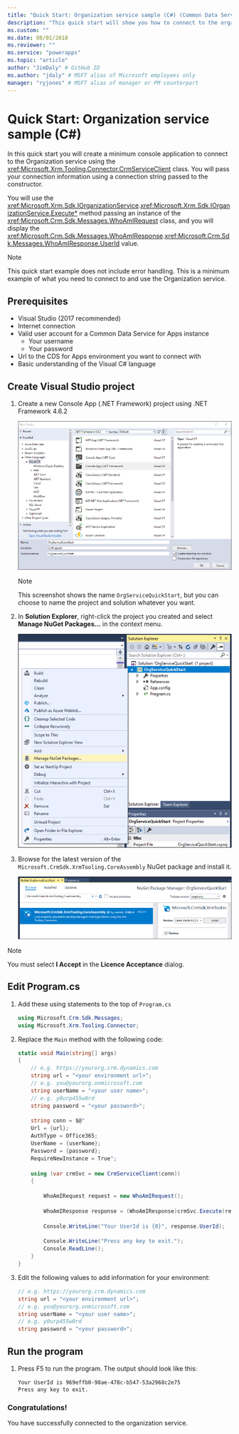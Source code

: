```yaml
---
title: "Quick Start: Organization service sample (C#) (Common Data Service for Apps) | Microsoft Docs" # Intent and product brand in a unique string of 43-59 chars including spaces
description: "This quick start will show you how to connect to the organization service of the Common Data Service for Apps" # 115-145 characters including spaces. This abstract displays in the search result.
ms.custom: ""
ms.date: 08/01/2018
ms.reviewer: ""
ms.service: "powerapps"
ms.topic: "article"
author: "JimDaly" # GitHub ID
ms.author: "jdaly" # MSFT alias of Microsoft employees only
manager: "ryjones" # MSFT alias of manager or PM counterpart
---
```

# Quick Start: Organization service sample (C#)

In this quick start you will create a minimum console application to connect to the Organization service using the <xref:Microsoft.Xrm.Tooling.Connector.CrmServiceClient> class. You will pass  your connection information using a connection string passed to the constructor.

You will use the <xref:Microsoft.Xrm.Sdk.IOrganizationService>.<xref:Microsoft.Xrm.Sdk.IOrganizationService.Execute*> method passing an instance of the <xref:Microsoft.Crm.Sdk.Messages.WhoAmIRequest> class, and you will display the <xref:Microsoft.Crm.Sdk.Messages.WhoAmIResponse>.<xref:Microsoft.Crm.Sdk.Messages.WhoAmIResponse.UserId> value.

> [!NOTE]
> This quick start example does not include error handling. This is a minimum example of what you need to connect to and use the Organization service.


## Prerequisites

 - Visual Studio (2017 recommended)
 - Internet connection
 - Valid user account for a Common Data Service for Apps instance
    - Your username
    - Your password
 - Url to the CDS for Apps environment you want to connect with
 - Basic understanding of the Visual C# language

## Create Visual Studio project

1. Create a new Console App (.NET Framework) project using .NET Framework 4.6.2

    ![Start a console app project](../media/quick-start-org-service-console-app-1.png)

    > [!NOTE]
    > This screenshot shows the name `OrgServiceQuickStart`, but you can choose to name the project and solution whatever you want. 

1. In **Solution Explorer**, right-click the project you created and select **Manage NuGet Packages...** in the context menu.

    ![Add NuGet package](../media/quick-start-org-service-console-app-2.png)

1. Browse for the latest version of the  `Microsoft.CrmSdk.XrmTooling.CoreAssembly` NuGet package and install it.

    ![Install Microsoft.CrmSdk.XrmTooling.CoreAssembly NuGet package](../media/quick-start-org-service-console-app-3.png)

> [!NOTE]
> You must select **I Accept** in the **Licence Acceptance** dialog.

## Edit Program.cs

1. Add these using statements to the top of `Program.cs`

    ```csharp
    using Microsoft.Crm.Sdk.Messages;
    using Microsoft.Xrm.Tooling.Connector;
    ```

1. Replace the `Main` method with the following code:

    ```csharp
    static void Main(string[] args)
    {            
        // e.g. https://yourorg.crm.dynamics.com
        string url = "<your environment url>";
        // e.g. you@yourorg.onmicrosoft.com
        string userName = "<your user name>";
        // e.g. y0urp455w0rd
        string password = "<your password>";

        string conn = $@"
        Url = {url};
        AuthType = Office365;
        UserName = {userName};
        Password = {password};
        RequireNewInstance = True";

        using (var crmSvc = new CrmServiceClient(conn))
        {

            WhoAmIRequest request = new WhoAmIRequest();

            WhoAmIResponse response = (WhoAmIResponse)crmSvc.Execute(request);

            Console.WriteLine("Your UserId is {0}", response.UserId);

            Console.WriteLine("Press any key to exit.");
            Console.ReadLine();
        }
    }
    ```

1. Edit the following values to add information for your environment:

    ```csharp
    // e.g. https://yourorg.crm.dynamics.com
    string url = "<your environment url>";
    // e.g. you@yourorg.onmicrosoft.com
    string userName = "<your user name>";
    // e.g. y0urp455w0rd
    string password = "<your password>";
    ```

## Run the program

1. Press F5 to run the program. The output should look like this:

    ```
    Your UserId is 969effb0-98ae-478c-b547-53a2968c2e75
    Press any key to exit.
    ```

### Congratulations!

You have successfully connected to the organization service.


<!-- TODO: Include link to next steps topics -->